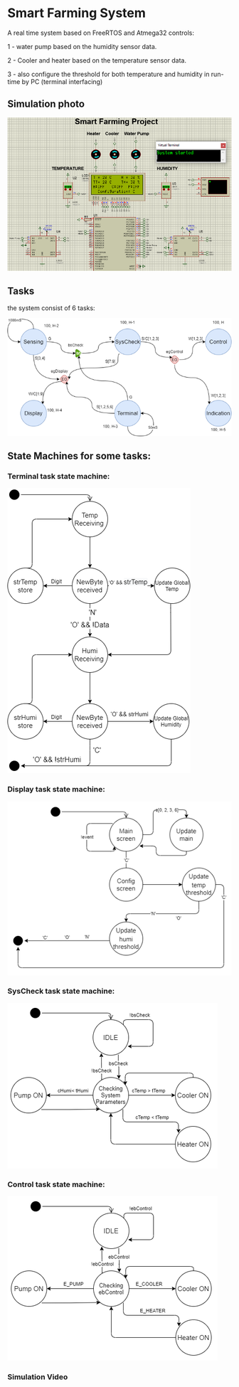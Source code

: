 #   Smart Farming System

A real time system based on FreeRTOS and Atmega32 controls:

1 - water pump based on the humidity sensor data.

2 - Cooler and heater based on the temperature sensor data.

3 - also configure the threshold for both temperature and humidity in run-time by PC (terminal interfacing)

## Simulation photo
![Tasksdiagram](./img/simulation.png)

## Tasks 

the system consist of 6 tasks:

![Tasksdiagram](./img/Tasksdiagram.png)

## State Machines for some tasks:

### Terminal task state machine:

![Tasksdiagram](./img/terminalStateMachine.png)


### Display task state machine:

![Tasksdiagram](./img/displayStateMachine.png)


### SysCheck task state machine:

![Tasksdiagram](./img/syscheckStateMachine.png)


### Control task state machine:

![Tasksdiagram](./img/controlStateMachine.png)


### Simulation Video
